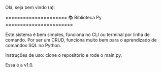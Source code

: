 Olá, seja bem vindo (a):

===================== 📚 Biblioteca Py =======================

Este sistema é bem simples, funciona no CLI ou terminal por linha de comando. 
Por ser um CRUD, funciona muito bem para o aprendizado de comandos SQL no Python.

Instruções de uso: clone o repositório e rode o main.py.

Essa é a v1.0.